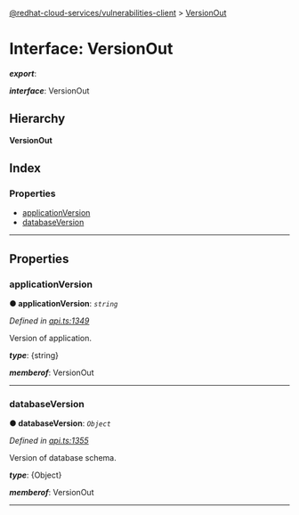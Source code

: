 [@redhat-cloud-services/vulnerabilities-client](../README.md) > [VersionOut](../interfaces/versionout.md)

# Interface: VersionOut

*__export__*: 

*__interface__*: VersionOut

## Hierarchy

**VersionOut**

## Index

### Properties

* [applicationVersion](versionout.md#applicationversion)
* [databaseVersion](versionout.md#databaseversion)

---

## Properties

<a id="applicationversion"></a>

###  applicationVersion

**● applicationVersion**: *`string`*

*Defined in [api.ts:1349](https://github.com/RedHatInsights/javascript-clients/blob/master/packages/vulnerabilities/git-api/api.ts#L1349)*

Version of application.

*__type__*: {string}

*__memberof__*: VersionOut

___
<a id="databaseversion"></a>

###  databaseVersion

**● databaseVersion**: *`Object`*

*Defined in [api.ts:1355](https://github.com/RedHatInsights/javascript-clients/blob/master/packages/vulnerabilities/git-api/api.ts#L1355)*

Version of database schema.

*__type__*: {Object}

*__memberof__*: VersionOut

___

